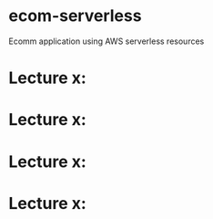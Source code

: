 # ecom-serverless
Ecomm application using AWS serverless resources

# Lecture x: 

# Lecture x: 

# Lecture x: 

# Lecture x: 
